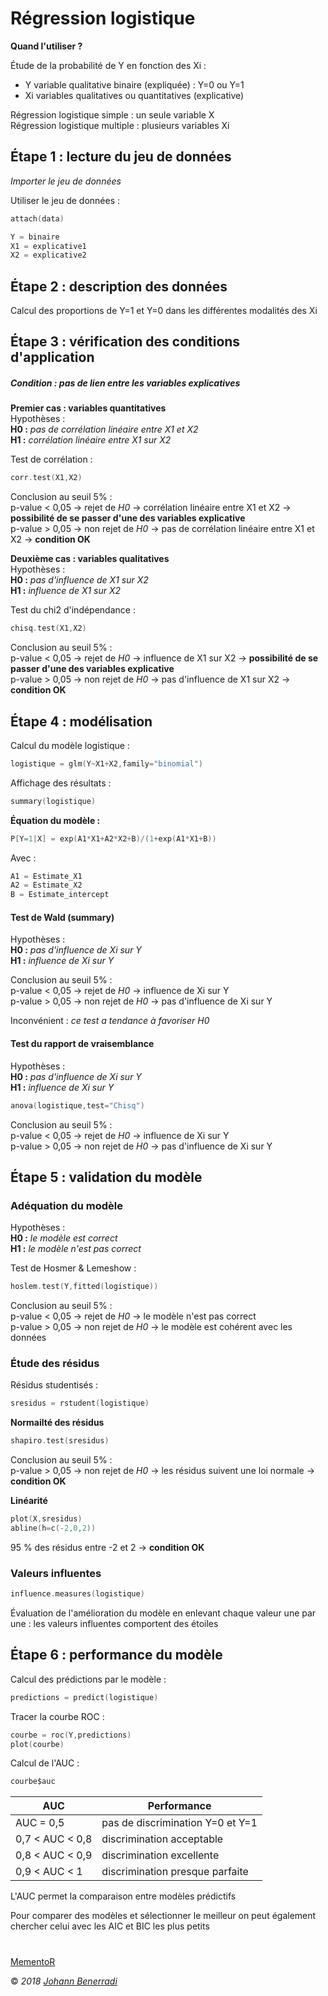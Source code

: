 # Régression logistique

**Quand l'utiliser ?**

Étude de la probabilité de Y en fonction des Xi :
- Y variable qualitative binaire (expliquée) : Y=0 ou Y=1  
- Xi variables qualitatives ou quantitatives (explicative)  

Régression logistique simple : un seule variable X  
Régression logistique multiple : plusieurs variables Xi  


## Étape 1 : lecture du jeu de données
*Importer le jeu de données*

Utiliser le jeu de données :
```c
attach(data)
```
```c
Y = binaire
X1 = explicative1
X2 = explicative2
```


## Étape 2 : description des données
Calcul des proportions de Y=1 et Y=0 dans les différentes modalités des Xi  


## Étape 3 : vérification des conditions d'application
##### Condition : pas de lien entre les variables explicatives
**Premier cas : variables quantitatives**  
Hypothèses :  
**H0 :** *pas de corrélation linéaire entre X1 et X2*  
**H1 :** *corrélation linéaire entre X1 sur X2*  

Test de corrélation :
```c
corr.test(X1,X2)
```
Conclusion au seuil 5% :  
p-value < 0,05 → rejet de *H0* → corrélation linéaire entre X1 et X2 → **possibilité de se passer d'une des variables explicative**  
p-value > 0,05 → non rejet de *H0* → pas de corrélation linéaire entre X1 et X2 → **condition OK**  

**Deuxième cas : variables qualitatives**  
Hypothèses :  
**H0 :** *pas d'influence de X1 sur X2*  
**H1 :** *influence de X1 sur X2*  

Test du chi2 d'indépendance :
```c
chisq.test(X1,X2)
```
Conclusion au seuil 5% :  
p-value < 0,05 → rejet de *H0* → influence de X1 sur X2 → **possibilité de se passer d'une des variables explicative**  
p-value > 0,05 → non rejet de *H0* → pas d'influence de X1 sur X2 → **condition OK**  


## Étape 4 : modélisation
Calcul du modèle logistique :
```c
logistique = glm(Y~X1+X2,family="binomial")
```
Affichage des résultats :
```c
summary(logistique)
```

**Équation du modèle :**
```c
P[Y=1|X] = exp(A1*X1+A2*X2+B)/(1+exp(A1*X1+B))
```
Avec :
```c
A1 = Estimate_X1
A2 = Estimate_X2
B = Estimate_intercept
```

#### Test de Wald (summary)
Hypothèses :  
**H0 :** *pas d'influence de Xi sur Y*  
**H1 :** *influence de Xi sur Y*  

Conclusion au seuil 5% :  
p-value < 0,05 → rejet de *H0* → influence de Xi sur Y  
p-value > 0,05 → non rejet de *H0* → pas d'influence de Xi sur Y  

Inconvénient : *ce test a tendance à favoriser H0*

#### Test du rapport de vraisemblance
Hypothèses :  
**H0 :** *pas d'influence de Xi sur Y*  
**H1 :** *influence de Xi sur Y*  

```c
anova(logistique,test="Chisq")
```

Conclusion au seuil 5% :  
p-value < 0,05 → rejet de *H0* → influence de Xi sur Y  
p-value > 0,05 → non rejet de *H0* → pas d'influence de Xi sur Y  


## Étape 5 : validation du modèle
### Adéquation du modèle
Hypothèses :  
**H0 :** *le modèle est correct*  
**H1 :** *le modèle n'est pas correct*  

Test de Hosmer & Lemeshow :
```c
hoslem.test(Y,fitted(logistique))
```

Conclusion au seuil 5% :  
p-value < 0,05 → rejet de *H0* → le modèle n'est pas correct  
p-value > 0,05 → non rejet de *H0* → le modèle est cohérent avec les données  

### Étude des résidus
Résidus studentisés :
```c
sresidus = rstudent(logistique)
```
**Normailté des résidus**
```c
shapiro.test(sresidus)
```
Conclusion au seuil 5% :  
p-value > 0,05 → non rejet de *H0* → les résidus suivent une loi normale → **condition OK**  

**Linéarité**
```c
plot(X,sresidus)
abline(h=c(-2,0,2))
```
95 % des résidus entre -2 et 2 → **condition OK**  

### Valeurs influentes
```c
influence.measures(logistique)
```
Évaluation de l'amélioration du modèle en enlevant chaque valeur une par une : les valeurs influentes comportent des étoiles  


## Étape 6 : performance du modèle
Calcul des prédictions par le modèle :
```c
predictions = predict(logistique)
```

Tracer la courbe ROC :
```c
courbe = roc(Y,predictions)
plot(courbe)
```

Calcul de l'AUC :
```c
courbe$auc
```
AUC             | Performance
----------------|---------------------------------  
AUC = 0,5       | pas de discrimination Y=0 et Y=1  
0,7 < AUC < 0,8 | discrimination acceptable  
0,8 < AUC < 0,9 | discrimination excellente  
0,9 < AUC < 1   | discrimination presque parfaite  

L'AUC permet la comparaison entre modèles prédictifs  

Pour comparer des modèles et sélectionner le meilleur on peut également chercher celui avec les AIC et BIC les plus petits  


#  
[MementoR](https://github.com/HanBnrd/MementoR)

&copy; *2018* [*Johann Benerradi*](https://github.com/HanBnrd)
